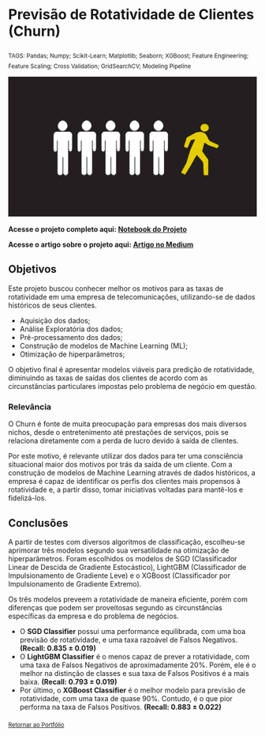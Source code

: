 # Previsão de Rotatividade de Clientes (Churn)

<sub>TAGS: Pandas; Numpy; Scikit-Learn; Matplotlib; Seaborn; XGBoost; Feature Engineering; Feature Scaling; Cross Validation; GridSearchCV; Modeling Pipeline

<p align="center">
  <img src="capa_p4.jpg" >
</p>

**Acesse o projeto completo aqui: [Notebook do Projeto](https://github.com/gabrielrflopes/Churn_Prediction/blob/main/Previs%C3%A3o_de_Rotatividade_em_uma_Empresa_de_Telecomunica%C3%A7%C3%B5es.ipynb)**

**Acesse o artigo sobre o projeto aqui: [Artigo no Medium](https://medium.com/@grflopes/machine-learning-aplicado-à-previsão-de-rotatividade-de-clientes-1d29c491ed3a)**

## Objetivos

Este projeto buscou conhecer melhor os motivos para as taxas de rotatividade em uma empresa de telecomunicações, utilizando-se de dados históricos de seus clientes.

- Aquisição dos dados;
- Análise Exploratória dos dados;
- Pré-processamento dos dados;
- Construção de modelos de Machine Learning (ML);
- Otimização de hiperparâmetros;

O objetivo final é apresentar modelos viáveis para predição de rotatividade, diminuindo as taxas de saídas dos clientes de acordo com as circunstâncias particulares impostas pelo problema de negócio em questão.

### Relevância

O Churn é fonte de muita preocupação para empresas dos mais diversos nichos, desde o entretenimento até prestações de serviços, pois se relaciona diretamente com a perda de lucro devido à saída de clientes.

Por este motivo, é relevante utilizar dos dados para ter uma consciência situacional maior dos motivos por trás da saída de um cliente. Com a construção de modelos de Machine Learning através de dados históricos, a empresa é capaz de identificar os perfis dos clientes mais propensos à rotatividade e, a partir disso, tomar iniciativas voltadas para mantê-los e fidelizá-los.

## Conclusões

A partir de testes com diversos algoritmos de classificação, escolheu-se aprimorar três modelos segundo sua versatilidade na otimização de hiperparâmetros. Foram escolhidos os modelos de SGD (Classificador Linear de Descida de Gradiente Estocástico), LightGBM (Classificador de Impulsionamento de Gradiente Leve) e o XGBoost (Classificador por Impulsionamento de Gradiente Extremo).

Os três modelos preveem a rotatividade de maneira eficiente, porém com diferenças que podem ser proveitosas segundo as circunstâncias específicas da empresa e do problema de negócios. 

- O **SGD Classifier** possui uma performance equilibrada, com uma boa previsão de rotatividade, e uma taxa razoável de Falsos Negativos. **(Recall:  0.835 ± 0.019)**
- O **LightGBM Classifier** é o menos capaz de prever a rotatividade, com uma taxa de Falsos Negativos de aproximadamente 20%. Porém, ele é o melhor na distinção de classes e sua taxa de Falsos Positivos é a mais baixa. **(Recall:  0.793 ± 0.019)**
- Por último, o **XGBoost Classifier** é o melhor modelo para previsão de rotatividade, com uma taxa de quase 90%. Contudo, é o que pior performa na taxa de Falsos Positivos. **(Recall:  0.883 ± 0.022)**

<sub>[Retornar ao Portfólio](https://github.com/gabrielrflopes/Data-Science-Portfolio/tree/main)
